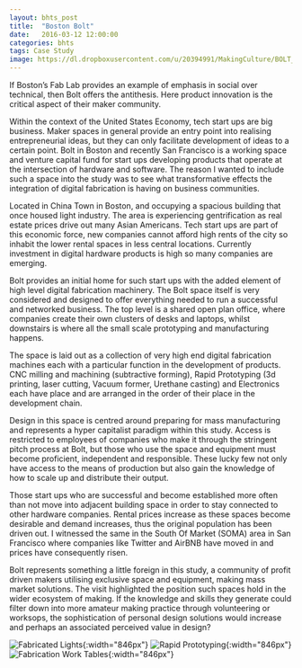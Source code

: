 ```yaml
---
layout: bhts_post
title:  "Boston Bolt"
date:   2016-03-12 12:00:00
categories: bhts
tags: Case Study
image: https://dl.dropboxusercontent.com/u/20394991/MakingCulture/BOLT_ReceptionDesk.jpg
---
```

If Boston’s Fab Lab provides an example of emphasis in social over technical, then Bolt offers the antithesis. Here product innovation is the critical aspect of their maker community.

Within the context of the United States Economy, tech start ups are big business. Maker spaces in general provide an entry point into realising entrepreneurial ideas, but they can only facilitate development of ideas to a certain point. Bolt in Boston and recently San Francisco is a working space and venture capital fund for start ups developing products that operate at the intersection of hardware and software. The reason I wanted to include such a space into the study was to see what transformative effects the integration of digital fabrication is having on business communities.

Located in China Town in Boston, and occupying a spacious building that once housed light industry. The area is experiencing gentrification as real estate prices drive out many Asian Americans. Tech start ups are part of this economic force, new companies cannot afford high rents of the city so inhabit the lower rental spaces in less central locations. Currently investment in digital hardware products is high so many companies are emerging.

Bolt provides an initial home for such start ups with the added element of high level digital fabrication machinery. The Bolt space itself is very considered and designed to offer everything needed to run a successful and networked business. The top level is a shared open plan office, where companies create their own clusters of desks and laptops, whilst downstairs is where all the small scale prototyping and manufacturing happens.  

The space is laid out as a collection of very high end digital fabrication machines each with a particular function in the development of products. CNC milling and machining (subtractive forming), Rapid Prototyping (3d printing, laser cutting, Vacuum former, Urethane casting) and Electronics each have place and are arranged in the order of their place in the development chain.

Design in this space is centred around preparing for mass manufacturing and represents a hyper capitalist paradigm within this study. Access is restricted to employees of companies who make it through the stringent pitch process at Bolt, but those who use the space and equipment must become proficient, independent and responsible. These lucky few not only have access to the means of production but also gain the knowledge of how to scale up and distribute their output.

Those start ups who are successful and become established more often than not move into adjacent building space in order to stay connected to other hardware companies. Rental prices increase as these spaces become desirable and demand increases, thus the original population has been driven out. I witnessed the same in the South Of Market (SOMA) area in San Francisco where companies like Twitter and AirBNB have moved in and prices have consequently risen.

Bolt represents something a little foreign in this study, a community of profit driven makers utilising exclusive space and equipment, making mass market solutions. The visit highlighted the position such spaces hold in the wider ecosystem of making. If the knowledge and skills they generate could filter down into more amateur making practice through volunteering or worksops, the sophistication of personal design solutions would increase and perhaps an associated perceived value in design?

![Fabricated Lights](https://dl.dropboxusercontent.com/u/20394991/MakingCulture/BOLT_Lights.jpg){:width="846px"}
![Rapid Prototyping](https://dl.dropboxusercontent.com/u/20394991/MakingCulture/BOLT_rapid-prototyping.jpg){:width="846px"}
![Fabrication Work Tables](https://dl.dropboxusercontent.com/u/20394991/MakingCulture/BOLT_work-tables-1.jpg){:width="846px"}
